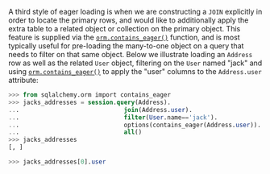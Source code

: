 A third style of eager loading is when we are constructing a `JOIN` explicitly in order to locate the primary rows, and would like to additionally apply the extra table to a related object or collection on the primary object. This feature is supplied via the [`orm.contains_eager()`](http://docs.sqlalchemy.org/loading_relationships.html#sqlalchemy.orm.contains_eager "sqlalchemy.orm.contains_eager") function, and is most typically useful for pre-loading the many-to-one object on a query that needs to filter on that same object. Below we illustrate loading an `Address` row as well as the related `User` object, filtering on the `User` named "jack" and using [`orm.contains_eager()`](http://docs.sqlalchemy.org/loading_relationships.html#sqlalchemy.orm.contains_eager "sqlalchemy.orm.contains_eager") to apply the "user" columns to the `Address.user` attribute:
    
```sql    
>>> from sqlalchemy.orm import contains_eager
>>> jacks_addresses = session.query(Address).
...                             join(Address.user).
...                             filter(User.name=='jack').
...                             options(contains_eager(Address.user)).
...                             all()
>>> jacks_addresses
[, ]

>>> jacks_addresses[0].user
```    
